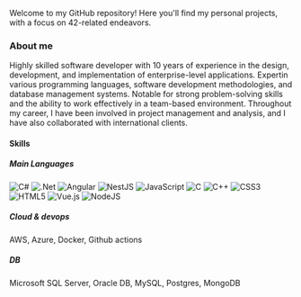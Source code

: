 Welcome to my GitHub repository! Here you'll find my personal projects, with a focus on 42-related endeavors.
### About me
Highly skilled software developer with 10 years of experience in the design, development, and implementation of enterprise-level applications. Expertin various programming languages, software development methodologies, and database management systems.
Notable for strong problem-solving skills and the ability to work effectively in a team-based environment. Throughout my career, I have been involved in project management and analysis, and I have also collaborated with international clients. 
#### Skills
##### Main Languages
![C#](https://img.shields.io/badge/c%23-%23239120.svg?style=for-the-badge&logo=csharp&color=grey&logoColor=) ![.Net](https://img.shields.io/badge/.NET-5C2D91?style=for-the-badge&logo=.net&color=grey) ![Angular](https://img.shields.io/badge/angular-%23DD0031.svg?style=for-the-badge&logo=angular&color=grey) ![NestJS](https://img.shields.io/badge/nestjs-%23E0234E.svg?style=for-the-badge&logo=nestjs&color=grey) ![JavaScript](https://img.shields.io/badge/javascript-%23323330.svg?style=for-the-badge&logo=javascript&color=grey) ![C](https://img.shields.io/badge/c-%2300599C.svg?style=for-the-badge&logo=c&color=grey) ![C++](https://img.shields.io/badge/c++-%2300599C.svg?style=for-the-badge&logo=c%2B%2B&color=grey) ![CSS3](https://img.shields.io/badge/css3-%231572B6.svg?style=for-the-badge&logo=css3&color=grey) ![HTML5](https://img.shields.io/badge/html5-%23E34F26.svg?style=for-the-badge&logo=html5&&color=grey) ![Vue.js](https://img.shields.io/badge/vuejs-%2335495e.svg?style=for-the-badge&logo=vuedotjs&color=grey) ![NodeJS](https://img.shields.io/badge/node.js-6DA55F?style=for-the-badge&logo=node.js&color=grey)
##### Cloud & devops
  AWS, Azure, Docker, Github actions
##### DB
 Microsoft SQL Server, Oracle DB, MySQL, Postgres, MongoDB
